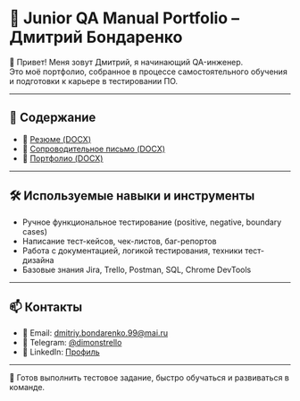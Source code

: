 # 💼 Junior QA Manual Portfolio – Дмитрий Бондаренко

👋 Привет! Меня зовут Дмитрий, я начинающий QA-инженер.  
Это моё портфолио, собранное в процессе самостоятельного обучения и подготовки к карьере в тестировании ПО.

---

## 📂 Содержание

- 📄 [Резюме (DOCX)](Resume/Резюме_QA_Дмитрий_Бондаренко.docx)
- 📄 [Сопроводительное письмо (DOCX)](CoverLetter/Сопроводительное_письмо_QA_Дмитрий_Бондаренко.docx)
- 📄 [Портфолио (DOCX)](Portfolio/СИЛЬНОЕ_ПОРТФОЛИО_QA_MANUAL_Дмитрий_Бондаренко.docx)

---

## 🛠 Используемые навыки и инструменты

- Ручное функциональное тестирование (positive, negative, boundary cases)
- Написание тест-кейсов, чек-листов, баг-репортов
- Работа с документацией, логикой тестирования, техники тест-дизайна
- Базовые знания Jira, Trello, Postman, SQL, Chrome DevTools

---

## 📫 Контакты

- 📧 Email: dmitriy.bondarenko.99@mai.ru  
- 💬 Telegram: [@dimonstrello](https://t.me/dimonstrello)  
- 💼 LinkedIn: [Профиль](https://www.linkedin.com/in/дмитрий-бондаренко-093b92364)

---

📌 Готов выполнить тестовое задание, быстро обучаться и развиваться в команде.
